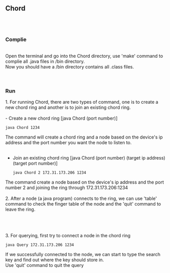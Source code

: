<h2> Chord</h2>
<br>
<br>
<h3>Complie</h3>
<br>
Open the terminal and go into the Chord directory, use 'make' command to complie all .java files in /bin directory.
<br>
Now you should have a /bin directory contains all .class files.
<br>
<br>
<br>
<h3>Run</h3>
1. For running Chord, there are two types of command, one is to create a new chord ring and another is to join an existing chord ring. 
<br>
<br>
  - Create a new chord ring [java Chord (port number)]
		
	java Chord 1234
  
The command will create a chord ring and a node based on the device's ip address and the port number you want the node to listen to.
<br>
<br>
  - Join an existing chord ring [java Chord (port number) (target ip address) (target port number)]
		
		java Chord 2 172.31.173.206 1234
  
The command create a node based on the device's ip address and the port number 2 and joining the ring through 172.31.173.206:1234
<br>
<br>
2. After a node (a java program) connects to the ring, we can use 'table' command to check the finger table of the node and the 'quit' command to leave the ring.

<br>
<br>
<br>
3. For querying, first try to connect a node in the chord ring

	java Query 172.31.173.206 1234
  
If we successfully connected to the node, we can start to type the search key and find out where the key should store in.
<br>
Use 'quit' command to quit the query
